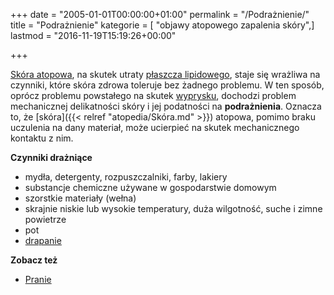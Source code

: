 +++
date = "2005-01-01T00:00:00+01:00"
permalink = "/Podrażnienie/"
title = "Podrażnienie"
kategorie = [ "objawy atopowego zapalenia skóry",]
lastmod = "2016-11-19T15:19:26+00:00"

+++

[Skóra atopowa](/atopedia/Skóra_atopowa), na skutek utraty [płaszcza lipidowego](/atopedia/Płaszcz_lipidowy), staje się wrażliwa na czynniki, które skóra zdrowa toleruje bez żadnego problemu. W ten sposób, oprócz problemu powstałego na skutek [wyprysku](/atopedia/Wyprysk), dochodzi problem mechanicznej delikatności skóry i jej podatności na **podrażnienia**. Oznacza to, że [skóra]({{< relref "atopedia/Skóra.md" >}}) atopowa, pomimo braku uczulenia na dany materiał, może ucierpieć na skutek mechanicznego kontaktu z nim.

**Czynniki drażniące**

-   mydła, detergenty, rozpuszczalniki, farby, lakiery
-   substancje chemiczne używane w gospodarstwie domowym
-   szorstkie materiały (wełna)
-   skrajnie niskie lub wysokie temperatury, duża wilgotność, suche i zimne powietrze
-   pot
-   [drapanie](/atopedia/Efekt_błędnego_koła)

**Zobacz też**

-   [Pranie](/atopedia/Pranie)
